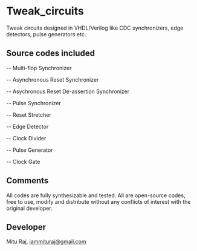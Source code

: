 # Tweak_circuits
Tweak circuits designed in VHDL/Verilog like CDC synchronizers, edge detectors, pulse generators etc.

Source codes included
---------------------
-- Multi-flop Synchronizer

-- Asynchronous Reset Synchronizer

-- Asychronous Reset De-assertion Synchronizer

-- Pulse Synchronizer

-- Reset Stretcher

-- Edge Detector

-- Clock Divider

-- Pulse Generator

-- Clock Gate

Comments
--------
All codes are fully synthesizable and tested. All are open-source codes, free to use, modify and distribute without any conflicts of interest with the original developer.

Developer
---------
Mitu Raj, iammituraj@gmail.com

